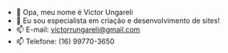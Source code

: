 - 👋 Opa, meu nome é Victor Ungareli
- 🌱 Eu sou especialista em criação e desenvolvimento de sites!
- 📫 E-mail: victorrungareli@gmail.com
- 📫 Telefone: (16) 99770-3650
